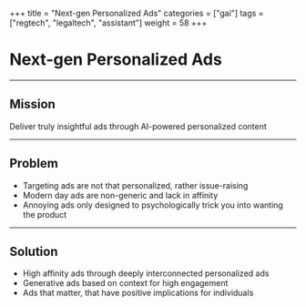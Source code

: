 +++
title = "Next-gen Personalized Ads"
categories = ["gai"]
tags = ["regtech", "legaltech", "assistant"]
weight = 58
+++

# Next-gen Personalized Ads

---

## Mission

Deliver truly insightful ads through AI-powered personalized content

---

## Problem

- Targeting ads are not that personalized, rather issue-raising
- Modern day ads are non-generic and lack in affinity
- Annoying ads only designed to psychologically trick you into wanting the product

---

## Solution

- High affinity ads through deeply interconnected personalized ads
- Generative ads based on context for high engagement
- Ads that matter, that have positive implications for individuals
